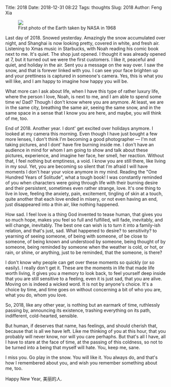 Title: 2018
Date: 2018-12-31 08:22
Tags: thoughts
Slug: 2018
Author: Feng Xia

<figure class="col s12">
  <img src="{{SITEURL}}/images/1968%20earth.jpg"/>
  <figcaption>First photo of the Earth taken by NASA in 1968</figcaption>
</figure>

Last day of 2018. Snowed yesterday. Amazingly the snow accumulated
over night, and Shanghai is now looking pretty, covered in white, and
fresh air. Listening to Xmas music in Starbucks, with Noah reading his
comic book next to me. It's quiet. The shop just opened. I thought it
was already opened at 7, but it turned out we were the first
customers. I like it, peaceful and quiet, and holiday in the air. Sent
you a message on the way over. I saw the snow, and that is forever
linked with you. I can see your face brighten up and your prettiness
is captured in someone's camera. Yes, this is what you will like, and
I am happy to imagine how happy you will be.

What more can I ask about life, when I have this type of rather luxury
life, where the person I love, Noah, is next to me, and I am able to
spend some time w/ Dad? Though I don't know where you are anymore. At
least, we are in the same city, breathing the same air, seeing the
same snow, and in the same space in a sense that I know you are here,
and maybe, you will think of me, too.

End of 2018. Another year. I dont' get excited over holidays anymore. I
looked at my camera this morning. Even though I have just bought a
few more lenses, I don't think I'm becoming a good photographer
&mdash; I'm not taking pictures, and I dont' have fire burning inside
me. I don't have an audience in mind for whom I am going to show and
talk about these pictures, experience, and imagine her face, her
smell, her reaction. Without that, I feel nothing but emptiness, a
void. I know you are still there, like living in my soul. Yet, you are
becoming so silent that I'm afraid I will have moments I don't hear
your voice anymore in my mind. Reading the "One Hundred Years of
Solitude", what a tough book! I was constantly reminded of you when
characters were going through life with their burning desire and their
persistent, sometimes even rather strange, love. It's one thing to
live in love, feeling the anxiety, pain, excitement, tingling of skin
at a touch, quite another that each love ended in misery, or not even
having an end, just disappeared into a thin air, like nothing
happened.

How sad. I feel love is a thing God invented to tease human, that
gives you so much hope, makes you feel so full and fulfilled, will
fade, inevitably, and will change, inevitably. The best one can wish
is to turn it into a family-ish relation, and that's just, sad. What
happened to desire? to sensitivity? to yearning of seeing someone, of
being with someone, of be close to someone, of being known and
understood by someone, being thought of by someone, being reminded by
someone when the weather is cold, or hot, or rain, or shine, or
anything, just to be reminded, that the someone, is there?

I don't know why people can get over these moments so quickly (or so
easily). I really don't get it. These are the moments in life that
made life worth living, it gives you a memory to look back, to feel
yourself deep inside that you are still sensitive to a feeling, even
it is just sad, that you are alive. Moving on is indeed a wicked
word. It is not by anyone's choice. It's a choice by time, and time
goes on without concerning a bit of who you are, what you do, whom you
love.

So, 2018, like any other year, is nothing but an earmark of time,
ruthlessly passing by, announcing its existence, trashing everything
on its path, indifferent, cold-hearted, sensible.

But human, if deserves that name, has feelings, and should cherish
that, because that is all we have left. Like me thinking of you at
this hour, that you probably will never know, nor will you care
perhaphs. But that's all I have, all I have to stare at the face of
time, at the passing of this coldness, so not to be turned into a
being that myself will hate. You, keep me, sane.

I miss you. Go play in the snow. You will like it. You always do, and
that's how I remembered about you, and wish you remember something
about me, too.

Happy New Year, 美丽的人.
